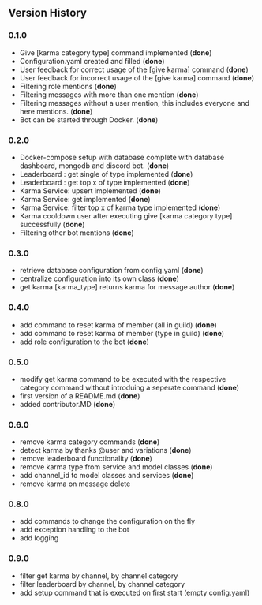 ## Version History
### 0.1.0
* Give [karma category type] command implemented (**done**)
* Configuration.yaml created and filled (**done**)
* User feedback for correct usage of the [give karma] command (**done**)
* User feedback for incorrect usage of the [give karma] command (**done**)
* Filtering role mentions (**done**)
* Filtering messages with more than one mention (**done**)
* Filtering messages without a user mention, this includes everyone and here mentions. (**done**)
* Bot can be started through Docker. (**done**)

### 0.2.0
* Docker-compose setup with database complete with database 
dashboard, mongodb and discord bot. (**done**)
* Leaderboard : get single of type implemented (**done**)
* Leaderboard : get top x of type implemented (**done**)
* Karma Service: upsert implemented (**done**)
* Karma Service: get implemented (**done**)
* Karma Service: filter top x of karma type implemented (**done**)
* Karma cooldown user after executing give [karma category type] successfully (**done**)
* Filtering other bot mentions (**done**)

### 0.3.0
* retrieve database configuration from config.yaml (**done**)
* centralize configuration into its own class (**done**)
* get karma [karma_type] returns karma for message author (**done**)

### 0.4.0
* add command to reset karma of member (all in guild) (**done**)
* add command to reset karma of member (type in guild) (**done**)
* add role configuration to the bot (**done**)

### 0.5.0
* modify get karma command to be executed with the respective category command without introduing a seperate command (**done**)
* first version of a README.md (**done**)
* added contributor.MD (**done**)

### 0.6.0
* remove karma category commands (**done**)
* detect karma by thanks @user and variations (**done**)
* remove leaderboard functionality (**done**)
* remove karma type from service and model classes (**done**)
* add channel_id to model classes and services (**done**)
* remove karma on message delete

### 0.8.0
* add commands to change the configuration on the fly
* add exception handling to the bot
* add logging

### 0.9.0
* filter get karma by channel, by channel category
* filter leaderboard by channel, by channel category
* add setup command that is executed on first start (empty config.yaml)
